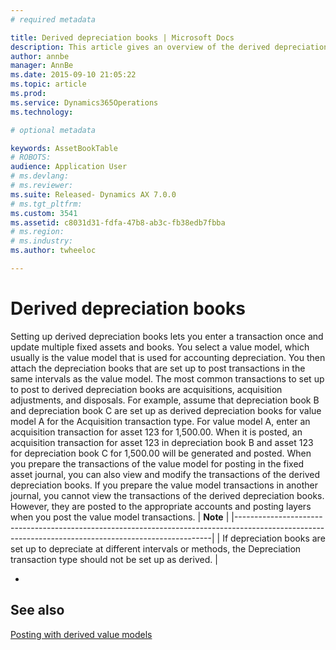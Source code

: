 ```yaml
---
# required metadata

title: Derived depreciation books | Microsoft Docs
description: This article gives an overview of the derived depreciation book functionality.
author: annbe
manager: AnnBe
ms.date: 2015-09-10 21:05:22
ms.topic: article
ms.prod: 
ms.service: Dynamics365Operations
ms.technology: 

# optional metadata

keywords: AssetBookTable
# ROBOTS: 
audience: Application User
# ms.devlang: 
# ms.reviewer: 
ms.suite: Released- Dynamics AX 7.0.0
# ms.tgt_pltfrm: 
ms.custom: 3541
ms.assetid: c8031d31-fdfa-47b8-ab3c-fb38edb7fbba
# ms.region: 
# ms.industry: 
ms.author: twheeloc

---
```


# Derived depreciation books

Setting up derived depreciation books lets you enter a transaction once and update multiple fixed assets and books. You select a value model, which usually is the value model that is used for accounting depreciation. You then attach the depreciation books that are set up to post transactions in the same intervals as the value model. The most common transactions to set up to post to derived depreciation books are acquisitions, acquisition adjustments, and disposals. For example, assume that depreciation book B and depreciation book C are set up as derived depreciation books for value model A for the Acquisition transaction type. For value model A, enter an acquisition transaction for asset 123 for 1,500.00. When it is posted, an acquisition transaction for asset 123 in depreciation book B and asset 123 for depreciation book C for 1,500.00 will be generated and posted. When you prepare the transactions of the value model for posting in the fixed asset journal, you can also view and modify the transactions of the derived depreciation books. If you prepare the value model transactions in another journal, you cannot view the transactions of the derived depreciation books. However, they are posted to the appropriate accounts and posting layers when you post the value model transactions.
| **Note**                                                                                                                                             |
|------------------------------------------------------------------------------------------------------------------------------------------------------|
| If depreciation books are set up to depreciate at different intervals or methods, the Depreciation transaction type should not be set up as derived. |

 
-



See also
--------

[Posting with derived value models](https://ax.help.dynamics.com/en/wiki/Posting-with-derived-value-models/)

